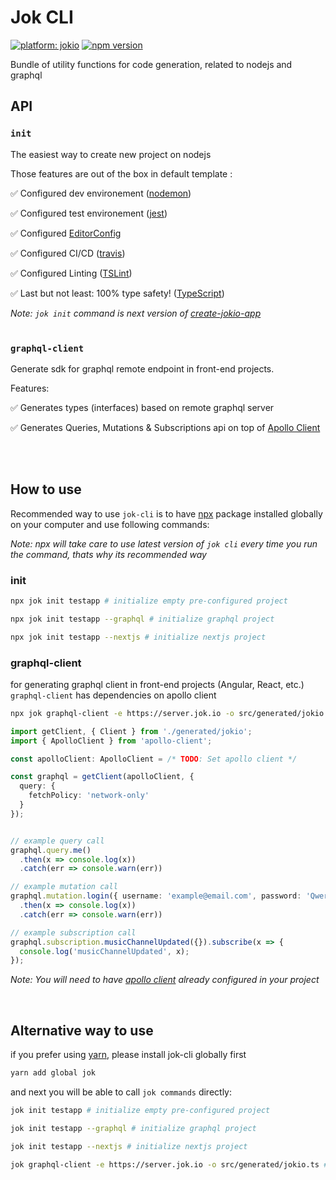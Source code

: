 
# Jok CLI 
[![platform: jokio](https://img.shields.io/badge/platform-%F0%9F%83%8F%20jok-44cc11.svg)](https://github.com/jokio/jok-cli)
[![npm version](https://badge.fury.io/js/jok.svg)](https://badge.fury.io/js/jok)


Bundle of utility functions for code generation, related to nodejs and graphql

## API

### `init`
The easiest way to create new project on nodejs

Those features are out of the box in default template :

✅ Configured dev environement ([nodemon](https://github.com/remy/nodemon))

✅ Configured test environement ([jest](https://github.com/facebook/jest))

✅ Configured [EditorConfig](https://github.com/editorconfig/editorconfig)

✅ Configured CI/CD ([travis](http://travis-ci.org))

✅ Configured Linting ([TSLint](https://github.com/palantir/tslint))

✅ Last but not least: 100% type safety! ([TypeScript](https://github.com/Microsoft/TypeScript))


_Note: `jok init` command is next version of [create-jokio-app](https://github.com/jokio/create-jokio-app)_
<br/>
<br/>

### `graphql-client`
Generate sdk for graphql remote endpoint in front-end projects.

Features:

✅ Generates types (interfaces) based on remote graphql server

✅ Generates Queries, Mutations & Subscriptions api on top of [Apollo Client](https://github.com/apollographql/apollo-client)

<br/>
<br/>

## How to use
Recommended way to use `jok-cli` is to have [npx](https://github.com/zkat/npx) package installed globally on your computer and use following commands:

_Note: npx will take care to use latest version of `jok cli` every time you run the command, thats why its recommended way_

### init
```bash
npx jok init testapp # initialize empty pre-configured project

npx jok init testapp --graphql # initialize graphql project

npx jok init testapp --nextjs # initialize nextjs project
```

### graphql-client
for generating graphql client in front-end projects (Angular, React, etc.) `graphql-client` has dependencies on apollo client
```bash
npx jok graphql-client -e https://server.jok.io -o src/generated/jokio.ts # generate proxy client for remote url
```
```ts
import getClient, { Client } from './generated/jokio';
import { ApolloClient } from 'apollo-client';

const apolloClient: ApolloClient = /* TODO: Set apollo client */

const graphql = getClient(apolloClient, {
  query: {
    fetchPolicy: 'network-only'
  }
});


// example query call
graphql.query.me()
  .then(x => console.log(x))
  .catch(err => console.warn(err))

// example mutation call
graphql.mutation.login({ username: 'example@email.com',	password: 'Qwer!234' })
  .then(x => console.log(x))
  .catch(err => console.warn(err))

// example subscription call
graphql.subscription.musicChannelUpdated({}).subscribe(x => {
  console.log('musicChannelUpdated', x);
});

```
_Note: You will need to have [apollo client](https://github.com/apollographql/apollo-client) already configured in your project_

<br/>

## Alternative way to use
if you prefer using [yarn](https://github.com/yarnpkg/yarn), please install jok-cli globally first
```bash
yarn add global jok
```
and next you will be able to call `jok commands` directly:
```bash
jok init testapp # initialize empty pre-configured project

jok init testapp --graphql # initialize graphql project

jok init testapp --nextjs # initialize nextjs project
```

```bash
jok graphql-client -e https://server.jok.io -o src/generated/jokio.ts # generate proxy client for remote url
```
